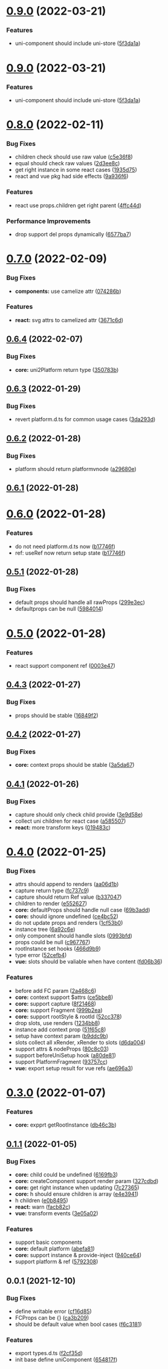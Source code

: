 # [0.9.0](https://github.com/dolymood/uni-component/compare/v0.8.0...v0.9.0) (2022-03-21)


### Features

* uni-component should include uni-store ([5f3da1a](https://github.com/dolymood/uni-component/commit/5f3da1a7591381d5756115cd68ce748f788568f0))



# [0.9.0](https://github.com/dolymood/uni-component/compare/v0.8.0...v0.9.0) (2022-03-21)


### Features

* uni-component should include uni-store ([5f3da1a](https://github.com/dolymood/uni-component/commit/5f3da1a7591381d5756115cd68ce748f788568f0))



# [0.8.0](https://github.com/dolymood/uni-component/compare/v0.7.0...v0.8.0) (2022-02-11)


### Bug Fixes

* children check should use raw value ([c5e36f8](https://github.com/dolymood/uni-component/commit/c5e36f80d63099def2d602a41a3741025bb2bb76))
* equal should check raw values ([2d3ee8c](https://github.com/dolymood/uni-component/commit/2d3ee8c1bf610b9dea9ff4bb7d91bc1711428daf))
* get right instance in some react cases ([1935d75](https://github.com/dolymood/uni-component/commit/1935d7511a1f2f73996a81d8a9794ccd295533ad))
* react and vue pkg had side effects ([9a936f6](https://github.com/dolymood/uni-component/commit/9a936f6eae651f21e462fe034232d59c0a2e7621))


### Features

* react use props.children get right parent ([4ffc44d](https://github.com/dolymood/uni-component/commit/4ffc44deda37f0353973eb9d2a3f270476db2b60))


### Performance Improvements

* drop support del props dynamically ([6577ba7](https://github.com/dolymood/uni-component/commit/6577ba78780b8261fd944d00da2140b865d4ce85))



# [0.7.0](https://github.com/dolymood/uni-component/compare/v0.6.4...v0.7.0) (2022-02-09)


### Bug Fixes

* **components:** use camelize attr ([074286b](https://github.com/dolymood/uni-component/commit/074286b67f92d3d46963d1b8ea7c5d0604ff2276))


### Features

* **react:** svg attrs to camelized attr ([3671c6d](https://github.com/dolymood/uni-component/commit/3671c6d7af3f5c3bc5f411400296ca1262fb0a69))



## [0.6.4](https://github.com/dolymood/uni-component/compare/v0.6.3...v0.6.4) (2022-02-07)


### Bug Fixes

* **core:** uni2Platform return type ([350783b](https://github.com/dolymood/uni-component/commit/350783bd1d67a884977b761e44de61fe257fe3ec))



## [0.6.3](https://github.com/dolymood/uni-component/compare/v0.6.2...v0.6.3) (2022-01-29)


### Bug Fixes

* revert platform.d.ts for common usage cases ([3da293d](https://github.com/dolymood/uni-component/commit/3da293db9f068e1cfdf425e7ea8a0935fb950278))



## [0.6.2](https://github.com/dolymood/uni-component/compare/v0.6.1...v0.6.2) (2022-01-28)


### Bug Fixes

* platform should return platformvnode ([a29680e](https://github.com/dolymood/uni-component/commit/a29680e1dc7a38f8fd41158c3ca9de2fd42a00c8))



## [0.6.1](https://github.com/dolymood/uni-component/compare/v0.6.0...v0.6.1) (2022-01-28)



# [0.6.0](https://github.com/dolymood/uni-component/compare/v0.5.1...v0.6.0) (2022-01-28)


### Features

* do not need platform.d.ts now ([b17746f](https://github.com/dolymood/uni-component/commit/b17746fb6d3f07e78765809860bf2a13d831b09c))
* ref: useRef now return setup state ([b17746f](https://github.com/dolymood/uni-component/commit/b17746fb6d3f07e78765809860bf2a13d831b09c))



## [0.5.1](https://github.com/dolymood/uni-component/compare/v0.5.0...v0.5.1) (2022-01-28)


### Bug Fixes

* default props should handle all rawProps ([299e3ec](https://github.com/dolymood/uni-component/commit/299e3eccdc8eef94f8a825e6f2018b9f80f4454d))
* defaultprops can be null ([5984014](https://github.com/dolymood/uni-component/commit/5984014d104ab2d06720c68c9c735088f44f0365))



# [0.5.0](https://github.com/dolymood/uni-component/compare/v0.4.3...v0.5.0) (2022-01-28)


### Features

* react support component ref ([0003e47](https://github.com/dolymood/uni-component/commit/0003e477f9bc9e2e66e4da1171d672586f32053d))



## [0.4.3](https://github.com/dolymood/uni-component/compare/v0.4.2...v0.4.3) (2022-01-27)


### Bug Fixes

* props should be stable ([16849f2](https://github.com/dolymood/uni-component/commit/16849f20e94e15caa879db2a46ee8b846fe86f8c))


## [0.4.2](https://github.com/dolymood/uni-component/compare/v0.4.1...v0.4.2) (2022-01-27)


### Bug Fixes

* **core:** context props should be stable ([3a5da67](https://github.com/dolymood/uni-component/commit/3a5da67572eb892ce7483373567190708e3f6077))



## [0.4.1](https://github.com/dolymood/uni-component/compare/v0.4.0...v0.4.1) (2022-01-26)


### Bug Fixes

* capture should only check child provide ([3e9d58e](https://github.com/dolymood/uni-component/commit/3e9d58e20f96de5f86c96e728e38f20912aecdb7))
* collect uni children for react case ([a585507](https://github.com/dolymood/uni-component/commit/a58550782a7a2737ada1e2deeea36ce721aad594))
* **react:** more transform keys ([019483c](https://github.com/dolymood/uni-component/commit/019483c2357c3c7d63a667389de19fb59b89a8c6))



# [0.4.0](https://github.com/dolymood/uni-component/compare/v0.3.0...v0.4.0) (2022-01-25)


### Bug Fixes

* attrs should append to renders ([aa06d1b](https://github.com/dolymood/uni-component/commit/aa06d1b13d71433541d4e19aea06dd4219f8e6fd))
* capture return type ([fc737c9](https://github.com/dolymood/uni-component/commit/fc737c92daac93dcb6602987a1f413301aa7f49a))
* capture should return Ref value ([b337047](https://github.com/dolymood/uni-component/commit/b337047ef5e34b7498ca2a5e81650866b1cad98e))
* children to render ([e552627](https://github.com/dolymood/uni-component/commit/e552627917b5fe6c3c6401d8b592bcb5082681fb))
* **core:** defaultProps should handle null case ([69b3add](https://github.com/dolymood/uni-component/commit/69b3add0771fcc7365d1f4087ccb2e63c27e13eb))
* **core:** should ignore undefined ([ce4bc52](https://github.com/dolymood/uni-component/commit/ce4bc52a44a85ab482f0431ecb85d84de9eb2154))
* do not update props and renders ([1cf53b0](https://github.com/dolymood/uni-component/commit/1cf53b0770b26d0807be6622649077c8950a7834))
* instance tree ([6a92c6e](https://github.com/dolymood/uni-component/commit/6a92c6ea37eb7fc90298208402661e638813f4a6))
* only component should handle slots ([0993bfd](https://github.com/dolymood/uni-component/commit/0993bfd389f9b4388f2d9c66e588b3fc9c0f31ce))
* props could be null ([c967767](https://github.com/dolymood/uni-component/commit/c9677677f17ff778a822a3ecb2e3480929038ee6))
* rootInstance set hooks ([466d9b9](https://github.com/dolymood/uni-component/commit/466d9b9a92278a53f757ac852e1593bfd3725596))
* type error ([52cefb4](https://github.com/dolymood/uni-component/commit/52cefb4409a7effa57222822fb58a37dfaeda2f7))
* **vue:** slots should be valiable when have content ([fd06b36](https://github.com/dolymood/uni-component/commit/fd06b3660adb76237ccdcf5edaf838e15af8553a))


### Features

* before add FC param ([2a468c6](https://github.com/dolymood/uni-component/commit/2a468c6224828e7494daaf32a13f2474fa78bc44))
* **core:** context support $attrs ([ce5bbe8](https://github.com/dolymood/uni-component/commit/ce5bbe808145a5db8bc9a04ef1db541e3f7a119e))
* **core:** support capture ([8f21468](https://github.com/dolymood/uni-component/commit/8f21468a4bddfdac8e1960175a6b285f09afbb68))
* **core:** support Fragment ([999b2ea](https://github.com/dolymood/uni-component/commit/999b2ea1ff32ff81bae527773c99108dc2bfdc29))
* **core:** support rootStyle & rootId ([52cc378](https://github.com/dolymood/uni-component/commit/52cc37867a8535c09015d9c8c6205d59c85b4037))
* drop slots, use renders ([1234bb8](https://github.com/dolymood/uni-component/commit/1234bb88855afc98bac9b64b8d4b0a86640b1918))
* instance add context prop ([51f65c8](https://github.com/dolymood/uni-component/commit/51f65c81655933f6656c28c677e6ca3246d45677))
* setup have context param ([b9ddc9b](https://github.com/dolymood/uni-component/commit/b9ddc9bbf01cc475c98c41022827fd666b4d1b6b))
* slots collect all xRender, xRender to slots ([d6da004](https://github.com/dolymood/uni-component/commit/d6da0046b8162a91da47b92172095039d6559d07))
* support attrs & nodeProps ([80c8c03](https://github.com/dolymood/uni-component/commit/80c8c03123306f936c2997229f3edd8c71ed7856))
* support beforeUniSetup hook ([a80de81](https://github.com/dolymood/uni-component/commit/a80de81e95d373e56fd125c306c570dabe3e577b))
* support PlatformFragment ([93757cc](https://github.com/dolymood/uni-component/commit/93757cc4d574fe4c73ea7bf432bd5cc524ce893e))
* **vue:** export setup result for vue refs ([ae696a3](https://github.com/dolymood/uni-component/commit/ae696a3208ff40224de030f9399edea9e3b99985))



# [0.3.0](https://github.com/dolymood/uni-component/compare/v0.1.1...v0.3.0) (2022-01-07)

### Features

* **core:** expprt getRootInstance ([db46c3b](https://github.com/dolymood/uni-component/commit/db46c3b7c7f26ed5e1c9245683e212eed54321b4))


## [0.1.1](https://github.com/dolymood/uni-component/compare/v0.0.1...v0.1.1) (2022-01-05)


### Bug Fixes

* **core:** child could be undefined ([6169fb3](https://github.com/dolymood/uni-component/commit/6169fb324884ffc2e9b76a35b26c595298511f48))
* **core:** createComponent support render param ([327cdbd](https://github.com/dolymood/uni-component/commit/327cdbdb859bdfafacf6c93df5ad457456b70736))
* **core:** get right instance when updating ([7c27365](https://github.com/dolymood/uni-component/commit/7c27365de9068e36519ba0ac0e7b2244e86bbd5a))
* **core:** h should ensure children is array ([e4e3941](https://github.com/dolymood/uni-component/commit/e4e3941576205276324ec4922e0aa1a6507cf54d))
* h children ([e0b8495](https://github.com/dolymood/uni-component/commit/e0b849555900ef5b5619eda430d1ca83087cc63e))
* **react:** warn ([facb82c](https://github.com/dolymood/uni-component/commit/facb82cbb69cdc1b8097b0a8e8b01799d0079cad))
* **vue:** transform events ([3e05a02](https://github.com/dolymood/uni-component/commit/3e05a0296f7cd353a77d30662e5e7893bb1babd3))


### Features

* support basic components
* **core:** default platform ([abefa81](https://github.com/dolymood/uni-component/commit/abefa812a6ce699d70bdaed1375708ecf7654d0f))
* **core:** support instance & provide-inject ([940ce64](https://github.com/dolymood/uni-component/commit/940ce64adadced52a1aada555b2e8a3cddbd4cc1))
* support platform & ref ([5792308](https://github.com/dolymood/uni-component/commit/57923085a5c37beeb886543519d2764621253dc2))


## 0.0.1 (2021-12-10)

### Bug Fixes

* define writable error ([cf16d85](https://github.com/dolymood/uni-component/commit/cf16d85ca4862ef01b87e1436a63d7fddad8e290))
* FCProps can be {} ([ca3b209](https://github.com/dolymood/uni-component/commit/ca3b2091d545d9c0c11b9c0fd33ad9dcbba03733))
* should be default value when bool cases ([f6c3181](https://github.com/dolymood/uni-component/commit/f6c31817e198f188a18478e7c8592c4e55757ab4))


### Features

* export types.d.ts ([f2cf35d](https://github.com/dolymood/uni-component/commit/f2cf35d40d1463567318bcaa66938b44b5119747))
* init base define uniComponent ([654817f](https://github.com/dolymood/uni-component/commit/654817fd9e2f89dbe817416d5e66ee979d57999f))
